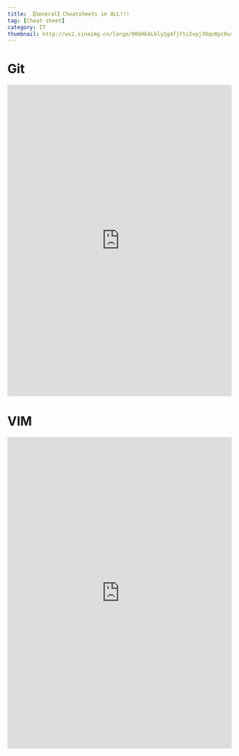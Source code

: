 ```yaml
---
title: 【General】Cheatsheets in ALL!!!
tag: [Cheat sheet]
category: IT
thumbnail: http://wx2.sinaimg.cn/large/006HkbLkly1g4fjftc2vpj30qo0pc0us.jpg
---
```


# Git

<center><embed src="https://education.github.com/git-cheat-sheet-education.pdf" width="100%" height="700px"></center>

# VIM

<center><embed src="https://www.cs.cmu.edu/~15131/f17/topics/vim/vim-cheatsheet.pdf" width="100%" height="700px"></center>

